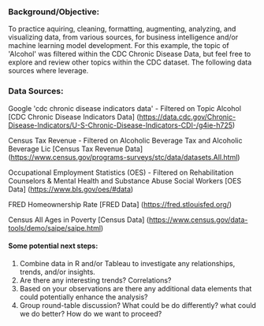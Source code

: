 ### Background/Objective:
To practice aquiring, cleaning, formatting, augmenting, analyzing, and visualizing data, from various sources, for business intelligence and/or machine learning model development.  For this example, the topic of 'Alcohol' was filtered within the CDC Chronic Disease Data, but feel free to explore and review other topics within the CDC dataset. The following data sources where leverage.  


### Data Sources:
Google 'cdc chronic disease indicators data' - Filtered on Topic Alcohol
[CDC Chronic Disease Indicators Data]
(https://data.cdc.gov/Chronic-Disease-Indicators/U-S-Chronic-Disease-Indicators-CDI-/g4ie-h725)

Census Tax Revenue - Filtered on Alcoholic Beverage Tax and Alcoholic Beverage Lic
[Census Tax Revenue Data]
(https://www.census.gov/programs-surveys/stc/data/datasets.All.html)

Occupational Employment Statistics (OES) - Filtered on Rehabilitation Counselors & Mental Health and Substance Abuse Social Workers
[OES Data]
(https://www.bls.gov/oes/#data)

FRED Homeownership Rate
[FRED Data]
(https://fred.stlouisfed.org/)

Census All Ages in Poverty
[Census Data]
(https://www.census.gov/data-tools/demo/saipe/saipe.html)

#### Some potential next steps:
1. Combine data in R and/or Tableau to investigate any relationships, trends, and/or insights.
1. Are there any interesting trends? Correlations?
1. Based on your observations are there any additional data elements that could potentially enhance the analysis?
1. Group round-table discussion? What could be do differently? what could we do better? How do we want to proceed?

